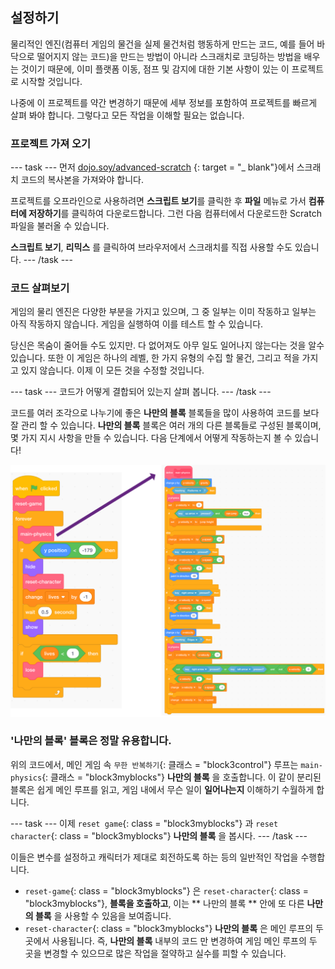 ## 설정하기

물리적인 엔진(컴퓨터 게임의 물건을 실제 물건처럼 행동하게 만드는 코드, 예를 들어 바닥으로 떨어지지 않는 코드)을 만드는 방법이 아니라 스크래치로 코딩하는 방법을 배우는 것이기 때문에, 이미 플랫폼 이동, 점프 및 감지에 대한 기본 사항이 있는 이 프로젝트로 시작할 것입니다.

나중에 이 프로젝트를 약간 변경하기 때문에 세부 정보를 포함하여 프로젝트를 빠르게 살펴 봐야 합니다. 그렇다고 모든 작업을 이해할 필요는 없습니다.

### 프로젝트 가져 오기

\--- task \--- 먼저 [dojo.soy/advanced-scratch](http://dojo.soy/advanced-scratch) {: target = "_ blank"}에서 스크래치 코드의 복사본을 가져와야 합니다.

프로젝트를 오프라인으로 사용하려면 **스크립트 보기**를 클릭한 후 **파일** 메뉴로 가서 **컴퓨터에 저장하기**를 클릭하여 다운로드합니다. 그런 다음 컴퓨터에서 다운로드한 Scratch 파일을 불러올 수 있습니다.

**스크립트 보기**, **리믹스** 를 클릭하여 브라우저에서 스크래치를 직접 사용할 수도 있습니다. \--- /task \---

### 코드 살펴보기

게임의 물리 엔진은 다양한 부분을 가지고 있으며, 그 중 일부는 이미 작동하고 일부는 아직 작동하지 않습니다. 게임을 실행하여 이를 테스트 할 수 있습니다.

당신은 목숨이 줄어들 수도 있지만. 다 없어져도 아무 일도 일어나지 않는다는 것을 알수 있습니다. 또한 이 게임은 하나의 레벨, 한 가지 유형의 수집 할 물건, 그리고 적을 가지고 있지 않습니다. 이제 이 모든 것을 수정할 것입니다.

\--- task \--- 코드가 어떻게 결합되어 있는지 살펴 봅니다. \--- /task \---

코드를 여러 조각으로 나누기에 좋은 **나만의 블록** 블록들을 많이 사용하여 코드를 보다 잘 관리 할 수 있습니다. **나만의 블록** 블록은 여러 개의 다른 블록들로 구성된 블록이며, 몇 가지 지시 사항을 만들 수 있습니다. 다음 단계에서 어떻게 작동하는지 볼 수 있습니다!

![](images/setup2and3.png)

### '나만의 블록' 블록은 정말 유용합니다.

위의 코드에서, 메인 게임 속 `무한 반복하기`{: 클래스 = "block3control"} 루프는 `main-physics`{: 클래스 = "block3myblocks"} **나만의 블록** 을 호출합니다. 이 같이 분리된 블록은 쉽게 메인 루프를 읽고, 게임 내에서 무슨 일이 **일어나는지** 이해하기 수월하게 합니다.

\--- task \--- 이제 `reset game`{: class = "block3myblocks"} 과 `reset character`{: class = "block3myblocks"} **나만의 블록** 을 봅시다. \--- /task \---

이들은 변수를 설정하고 캐릭터가 제대로 회전하도록 하는 등의 일반적인 작업을 수행합니다.

- `reset-game`{: class = "block3myblocks"} 은 `reset-character`{: class = "block3myblocks"}, **블록을 호출하고**, 이는 ** 나만의 블록 ** 안에 또 다른 **나만의 블록** 을 사용할 수 있음을 보여줍니다.
- `reset-character`{: class = "block3myblocks"} **나만의 블록** 은 메인 루프의 두 곳에서 사용됩니다. 즉, **나만의 블록** 내부의 코드 만 변경하여 게임 메인 루프의 두 곳을 변경할 수 있으므로 많은 작업을 절약하고 실수를 피할 수 있습니다.